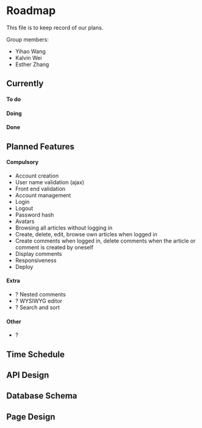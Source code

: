# Roadmap

This file is to keep record of our plans.

Group members:
- Yihao Wang
- Kalvin Wei
- Esther Zhang

## Currently

#### To do

#### Doing

#### Done

## Planned Features
#### Compulsory
- Account creation
- User name validation (ajax)
- Front end validation
- Account management
- Login
- Logout
- Password hash
- Avatars
- Browsing all articles without logging in
- Create, delete, edit, browse own articles when logged in
- Create comments when logged in, delete comments when the article or comment is created by oneself
- Display comments
- Responsiveness
- Deploy
#### Extra
- ? Nested comments
- ? WYSIWYG editor
- ? Search and sort

#### Other
- ?

## Time Schedule

## API Design

## Database Schema

## Page Design
